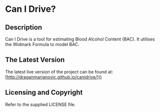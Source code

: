 
#                          Can I Drive?

##  Description
  Can I Drive is a tool for estimating Blood Alcohol Content (BAC). It utilises
  the Widmark Formula to model BAC.

##  The Latest Version

  The latest live version of the project can be found at:
  [http://draganmarjanovic.github.io/canidrive/]()


##  Licensing and Copyright

  Refer to the supplied LICENSE file.
